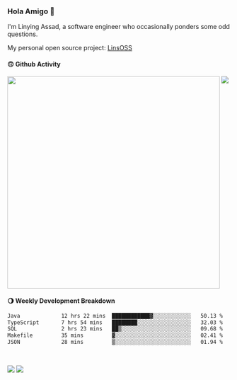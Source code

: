 ### Hola Amigo 🤣   

I'm Linying Assad, a software engineer who occasionally ponders some odd questions.  

My personal open source project: [LinsOSS](https://github.com/linsoss)
 
#### 🙃 Github Activity 
<div>
  <img src="https://github-readme-stats.vercel.app/api?username=al-assad&show_icons=true" align="top" style="display: inline-block;" width="480"/>
  <img src="https://github-readme-stats.vercel.app/api/top-langs/?username=al-assad&hide=css,html&langs_count=8&layout=compact" align="top" style="display: inline-block;"/>
</div>

#### 🌖 Weekly Development Breakdown
<!--START_SECTION:waka-->

```txt
Java             12 hrs 22 mins  ████████████▓░░░░░░░░░░░░   50.13 %
TypeScript       7 hrs 54 mins   ████████░░░░░░░░░░░░░░░░░   32.03 %
SQL              2 hrs 23 mins   ██▒░░░░░░░░░░░░░░░░░░░░░░   09.68 %
Makefile         35 mins         ▓░░░░░░░░░░░░░░░░░░░░░░░░   02.41 %
JSON             28 mins         ▒░░░░░░░░░░░░░░░░░░░░░░░░   01.94 %
```

<!--END_SECTION:waka-->

<br>

<a href="https://twitter.com/assad_lin"><img src="https://img.shields.io/badge/Twitter-@assad__lin-blue?style=flat&logo=twitter" /></a>
<a href="https://al-assad.github.io"><img src="https://img.shields.io/badge/Blogs-Linying_Assad's_Blog-yellow?style=flat&logo=github" /></a>

